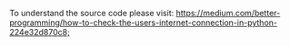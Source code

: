 To understand the source code please visit: <https://medium.com/better-programming/how-to-check-the-users-internet-connection-in-python-224e32d870c8;>
